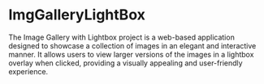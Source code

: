 # ImgGalleryLightBox
The Image Gallery with Lightbox project is a web-based application designed to showcase a collection of images in an elegant and interactive manner. It allows users to view larger versions of the images in a lightbox overlay when clicked, providing a visually appealing and user-friendly experience.
